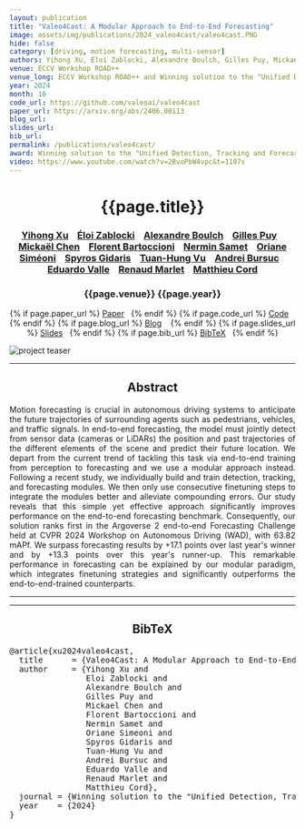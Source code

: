 ```yaml
---
layout: publication
title: "Valeo4Cast: A Modular Approach to End-to-End Forecasting" 
image: assets/img/publications/2024_valeo4cast/valeo4cast.PNG
hide: false
category: [driving, motion forecasting, multi-sensor]
authors: Yihong Xu, Éloi Zablocki, Alexandre Boulch, Gilles Puy, Mickael Chen, Florent Bartoccioni, Nermin Samet, Oriane Siméoni, Spyros Gidaris, Tuan-Hung Vu, Andrei Bursuc, Eduardo Valle, Renaud Marlet, Matthieu Cord
venue: ECCV Workshop ROAD++
venue_long: ECCV Workshop ROAD++ and Winning solution to the "Unified Detection, Tracking and Forecasting" Argoverse 2 challenge @CVPR Worshop on Autonomous Driving (WAD)
year: 2024
month: 10
code_url: https://github.com/valeoai/valeo4cast
paper_url: https://arxiv.org/abs/2406.08113
blog_url: 
slides_url: 
bib_url: 
permalink: /publications/valeo4cast/
award: Winning solution to the "Unified Detection, Tracking and Forecasting" Argoverse 2 challenge @CVPR
video: https://www.youtube.com/watch?v=2BvoPbW4vpc&t=1107s
---
```


<h1 align="center"> {{page.title}} </h1>
<!-- Simple call of authors -->
<!-- <h3 align="center"> {{page.authors}} </h3> -->
<!-- Alternatively you can add links to author pages -->
<h3 align="center"> <a href="https://scholar.google.fr/citations?user=vMLRRVkAAAAJ">Yihong Xu</a> &nbsp;&nbsp; <a href="https://scholar.google.fr/citations?user=dOkbUmEAAAAJ">Éloi Zablocki</a> &nbsp;&nbsp; <a href="https://www.boulch.eu/">Alexandre Boulch</a> &nbsp;&nbsp; <a href="https://sites.google.com/site/puygilles/home">Gilles Puy</a>  &nbsp;&nbsp;  <a href="https://scholar.google.com/citations?user=QnRpMJAAAAAJ">Mickaël Chen</a> &nbsp;&nbsp; <a href="https://f-barto.github.io/">Florent Bartoccioni</a> &nbsp;&nbsp; <a href="https://nerminsamet.github.io/">Nermin Samet</a>  &nbsp;&nbsp;  <a href="https://osimeoni.github.io/">Oriane Siméoni</a>  &nbsp;&nbsp; <a href="https://scholar.google.fr/citations?user=7atfg7EAAAAJ">Spyros Gidaris</a>  &nbsp;&nbsp; <a href="https://tuanhungvu.github.io/">Tuan-Hung Vu</a> &nbsp;&nbsp; <a href="https://abursuc.github.io/">Andrei Bursuc</a> &nbsp;&nbsp; <a href="https://scholar.google.com/citations?user=lxWPqWAAAAAJ">Eduardo Valle</a> &nbsp;&nbsp; <a href="http://imagine.enpc.fr/~marletr/">Renaud Marlet</a> &nbsp;&nbsp; <a href="https://cord.isir.upmc.fr/">Matthieu Cord</a></h3>


<h3 align="center"> {{page.venue}} {{page.year}} </h3>

<div align="center">
  <p>
    {% if page.paper_url %}
    <a href="{{ page.paper_url }}"><i class="far fa-file-pdf"></i> Paper</a>&nbsp;&nbsp;
    {% endif %}
    {% if page.code_url %}
    <a href="{{ page.code_url }}"><i class="fab fa-github"></i> Code</a> &nbsp;&nbsp;
    {% endif %}
    {% if page.blog_url %}
    <a href="{{ page.blog_url }}"><i class="fab fa-blogger"></i> Blog</a> &nbsp;&nbsp;
    {% endif %}
    {% if page.slides_url %}
    <a href="{{ page.slides_url }}"><i class="far fa-file-pdf"></i> Slides</a>&nbsp;&nbsp;
    {% endif %}
    {% if page.bib_url %}
    <a href="{{ page.bib_url}}"><i class="far fa-file-alt"></i> BibTeX</a>&nbsp;&nbsp;
    {% endif %}
  </p>
</div>


<div class="publication-teaser">
    <img src="../../{{ page.image }}" alt="project teaser"/>
</div>


<hr>

<h2  align="center"> Abstract</h2>

<p align="justify">Motion forecasting is crucial in autonomous driving systems to anticipate the future trajectories of surrounding agents such as pedestrians, vehicles, and traffic signals. In end-to-end forecasting, the model must jointly detect from sensor data (cameras or LiDARs) the position and past trajectories of the different elements of the scene and predict their future location. We depart from the current trend of tackling this task via end-to-end training from perception to forecasting and we use a modular approach instead. Following a recent study, we individually build and train detection, tracking, and forecasting modules. We then only use consecutive finetuning steps to integrate the modules better and alleviate compounding errors. Our study reveals that this simple yet effective approach significantly improves performance on the end-to-end forecasting benchmark. Consequently, our solution ranks first in the Argoverse 2 end-to-end Forecasting Challenge held at CVPR 2024 Workshop on Autonomous Driving (WAD), with 63.82 mAPf. We surpass forecasting results by +17.1 points over last year's winner and by +13.3 points over this year's runner-up. This remarkable performance in forecasting can be explained by our modular paradigm, which integrates finetuning strategies and significantly outperforms the end-to-end-trained counterparts.</p>

<hr>
<hr>

<h2  align="center">BibTeX</h2>
<left>
  <pre class="bibtex-box">
@article{xu2024valeo4cast,
  title      = {Valeo4Cast: A Modular Approach to End-to-End Forecasting},
  author     = {Yihong Xu and
                Eloi Zablocki and
                Alexandre Boulch and
                Gilles Puy and
                Mickael Chen and
                Florent Bartoccioni and
                Nermin Samet and
                Oriane Simeoni and
                Spyros Gidaris and
                Tuan-Hung Vu and
                Andrei Bursuc and
                Eduardo Valle and
                Renaud Marlet and
                Matthieu Cord},
  journal = {Winning solution to the "Unified Detection, Tracking and Forecasting" Argoverse 2 challenge @CVPR Worshop on Autonomous Driving (WAD)},
  year    = {2024}
}
</pre>
</left>

<br>
